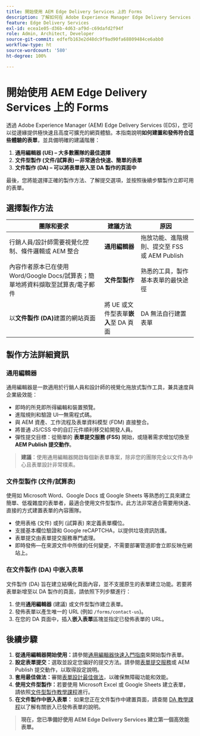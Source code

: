 ```yaml
---
title: 開始使用 AEM Edge Delivery Services 上的 Forms
description: 了解如何在 Adobe Experience Manager Edge Delivery Services 上建立和傳遞高效能表單，並強調通用編輯器的製作方法。
feature: Edge Delivery Services
exl-id: ecea1e05-d36b-4d63-af9d-c69dafd2f94f
role: Admin, Architect, Developer
source-git-commit: edfefb163e2d48dc9f9ad90fa68809484ce6abb0
workflow-type: ht
source-wordcount: '580'
ht-degree: 100%

---
```



# 開始使用 AEM Edge Delivery Services 上的 Forms

<!--
<span class="preview"> This is a pre-release feature available through our <a href="https://experienceleague.adobe.com/docs/experience-manager-cloud-service/content/release-notes/prerelease.html#new-features">pre-release channel</a>. </span>
-->

透過 Adobe Experience Manager (AEM) Edge Delivery Services (EDS)，您可以從邊緣提供極快速且高度可擴充的網頁體驗。本指南說明&#x200B;**如何建置和發佈符合這些體驗的表單**，並具備明確的建議階層：

1. **通用編輯器 (UE) – 大多數團隊的最佳選擇**
2. **文件型製作 (文件/試算表)－非常適合快速、簡單的表單**
3. **文件製作 (DA) – 可以將表單嵌入至 DA 製作的頁面中**

最後，您將能選擇正確的製作方法、了解提交選項，並按照後續步驟製作立即可用的表單。



## 選擇製作方法

| 團隊和要求 | 建議方法 | 原因 |
|--------------------|--------------------|-----|
| 行銷人員/設計師需要視覺化控制、條件邏輯或 AEM 整合 | **通用編輯器** | 拖放功能、進階規則、提交至 FSS 或 AEM Publish |
| 內容作者原本已在使用 Word/Google Docs/試算表；簡單地將資料擷取至試算表/電子郵件 | **文件型製作** | 熟悉的工具，製作基本表單的最快途徑 |
| 以&#x200B;**文件製作 (DA)**&#x200B;建置的網站頁面 | 將 UE 或文件型表單&#x200B;**嵌入**&#x200B;至 DA 頁面 | DA 無法自行建置表單 |


## 製作方法詳細資訊

### 通用編輯器

通用編輯器是一款適用於行銷人員和設計師的視覺化拖放式製作工具，兼具速度與企業級效能：

- 即時的所見即所得編輯和裝置預覽。
- 進階規則和驗證 UI—無需程式碼。
- 與 AEM 資產、工作流程及表單資料模型 (FDM) 直接整合。
- 將普通 JS/CSS 中的自訂元件順利移交給開發人員。
- 彈性提交目標：從簡單的 **表單提交服務 (FSS)** 開始，或隨著需求增加切換至 **AEM Publish 提交動作**。

> **建議**：使用通用編輯器開啟每個新表單專案，除非您的團隊完全以文件為中心且表單設計非常樸素。


### 文件型製作 (文件/試算表)

使用如 Microsoft Word、Google Docs 或 Google Sheets 等熟悉的工具來建立簡單、低複雜度的表單者，最適合使用文件型製作。此方法非常適合需要用快速、直接的方式建置表單的內容團隊。

- 使用表格 (文件) 或列 (試算表) 來定義表單欄位。
- 支援基本欄位驗證和 Google reCAPTCHA，以提供垃圾資訊防護。
- 表單提交由表單提交服務專門處理。
- 即時發佈—在來源文件中所做的任何變更，不需要部署管道即會立即反映在網站上。


### 在文件製作 (DA) 中嵌入表單

文件製作 (DA) 旨在建立結構化頁面內容，並不支援原生的表單建立功能。若要將表單新增至以 DA 製作的頁面，請依照下列步驟進行：

1. 使用&#x200B;**通用編輯器** (建議) 或文件型製作建立表單。
2. 發佈表單以產生唯一的 URL (例如 `/forms/contact-us`)。
3. 在您的 DA 頁面中，插入&#x200B;**嵌入表單**&#x200B;區塊並指定已發佈表單的 URL。

<!-- 
## Feature Comparison

| Capability | Universal Editor | Document-Based | Document Authoring |
|------------|-----------------|----------------|--------------------|
| Visual drag-and-drop | ✅ | – | – |
| Advanced rules editor | ✅ | Limited | – |
| Attachments | ✅ | EA | – |
| reCAPTCHA Enterprise | ✅ | ✅ | Depends on embed |
| Submit to spreadsheet/email | ✅ (FSS) | ✅ (FSS) | Via embed |
| Submit to AEM workflows/FDM | ✅ | – | Via UE embed |
| Custom components (JS/CSS) | ✅ | ✅ | Via embed |
| Localization via Sites | ✅ | Manual | Via embed |

-->

## 後續步驟

1. **從通用編輯器開始使用：**&#x200B;請參閱[通用編輯器快速入門指南](/help/edge/docs/forms/universal-editor/overview-universal-editor-for-edge-delivery-services-for-forms.md)來開始製作表單。
2. **設定表單提交：**&#x200B;選取並設定您偏好的提交方法。請參閱[表單提交服務](/help/edge/docs/forms/configure-submission-action-for-eds-forms.md)或 AEM Publish 提交動作，以取得設定說明。
3. **套用最佳做法：**&#x200B;審閱[表單設計最佳做法](/help/edge/docs/forms/universal-editor/best-practices-eds-forms.md)，以確保無障礙功能和效能。
4. **使用文件型製作：**&#x200B;若要使用 Microsoft Excel 或 Google Sheets 建立表單，請依照[文件型製作教學課程](/help/edge/docs/forms/tutorial.md)進行。
5. **在文件製作中嵌入表單：** 如果您正在文件製作中建置頁面，請查閱 [DA 教學課程](https://www.aem.live/developer/da-tutorial)以了解有關嵌入已發佈表單的說明。

> **現在，您已準備好使用 AEM Edge Delivery Services 建立第一個高效能表單。**